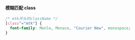 #### 模糊匹配 class
```css
/* mtk开头的className */
[class^="mtk"] {
  font-family: Menlo, Monaco, "Courier New", monospace;
}
```